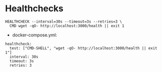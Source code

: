 # Healthchecks

```
HEALTHCHECK --interval=30s --timeout=3s --retries=3 \
  CMD wget -qO- http://localhost:3000/health || exit 1
```

- docker-compose.yml:

```
healthcheck:
  test: ["CMD-SHELL", "wget -qO- http://localhost:3000/health || exit 1"]
  interval: 30s
  timeout: 3s
  retries: 3
```
